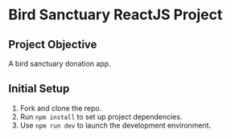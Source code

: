 # Bird Sanctuary ReactJS Project

## Project Objective

A bird sanctuary donation app.

## Initial Setup

1. Fork and clone the repo.
2. Run `npm install` to set up project dependencies.
3. Use `npm run dev` to launch the development environment.

## 